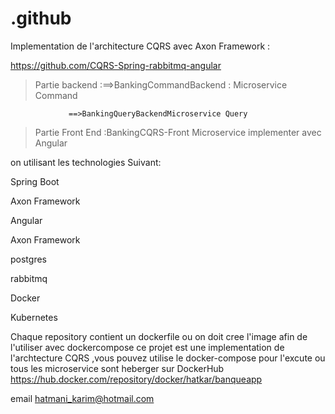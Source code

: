 # .github
Implementation de l'architecture CQRS avec Axon Framework :

https://github.com/CQRS-Spring-rabbitmq-angular

>Partie backend :==>BankingCommandBackend : Microservice Command 

                 ==>BankingQueryBackendMicroservice Query 
>Partie Front End :BankingCQRS-Front Microservice implementer avec Angular 

on utilisant les technologies Suivant:

Spring Boot 

Axon Framework

Angular

Axon Framework

postgres

rabbitmq

Docker

Kubernetes

Chaque repository contient un dockerfile ou on doit cree l'image afin de l'utiliser avec dockercompose
ce projet est une implementation de l'archtecture CQRS ,vous pouvez utilise le docker-compose pour l'excute ou tous les microservice sont heberger sur DockerHub https://hub.docker.com/repository/docker/hatkar/banqueapp 

email hatmani_karim@hotmail.com 


